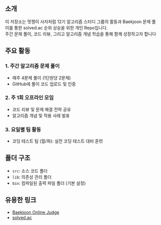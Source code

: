 ## 소개
이 저장소는 멋쟁이 사자처럼 12기 알고리즘 스터디 그룹의 활동과
Baekjoon 문제 풀이를 통한 solved.ac 순위 상승을 위한 개인 Repo입니다.
</br>
주간 문제 풀이, 코드 리뷰, 그리고 알고리즘 개념 학습을 통해 함께 성장하고자 합니다

## 주요 활동

### 1. 주간 알고리즘 문제 풀이
- 매주 4문제 풀이 (1단원당 2문제)
- GitHub에 풀이 코드 업로드 및 인증

### 2. 주 1회 오프라인 모임
- 코드 리뷰 및 문제 해결 전략 공유
- 알고리즘 개념 및 적용 사례 발표

### 3. 요일별 팀 활동
- 코딩 테스트 팀 (월/화): 실전 코딩 테스트 대비 훈련

## 폴더 구조
- `src`: 소스 코드 폴더
- `lib`: 의존성 관리 폴더
- `bin`: 컴파일된 출력 파일 폴더 (기본 설정)

## 유용한 링크
- [Baekjoon Online Judge](https://www.acmicpc.net/)
- [solved.ac](https://solved.ac/)